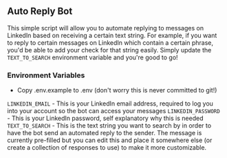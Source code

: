 ## Auto Reply Bot

This simple script will allow you to automate replying to messages on LinkedIn based on receiving a certain text string. For example, if you want to reply to certain messages on LinkedIn which contain a certain phrase, you'd be able to add your check for that string easily. Simply update the `TEXT_TO_SEARCH` environment variable and you're good to go!

### Environment Variables

- Copy .env.example to .env (don't worry this is never committed to git!)

`LINKEDIN_EMAIL` - This is your LinkedIn email address, required to log you into your account so the bot can access your messages
`LINKEDIN_PASSWORD` - This is your LinkedIn password, self explanatory why this is needed
`TEXT_TO_SEARCH` - This is the text string you want to search by in order to have the bot send an automated reply to the sender. The message is currently pre-filled but you can edit this and place it somewhere else (or create a collection of responses to use) to make it more customizable. 

